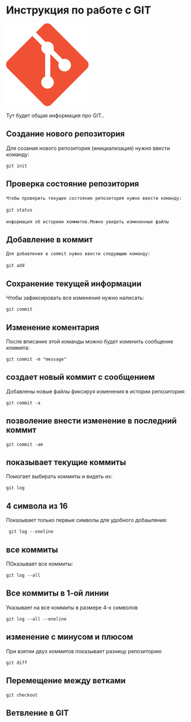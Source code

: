 # Инструкция по работе с GIT 

![Эмблемма GIT](git.jpg)

Тут будет общая информация про GIT..

##  Создание нового репозитория

Для созания нового репозитория (инициализация) нужно ввести команду:

    git init

## Проверка состояние репозитория

    Чтобы проверить текущее состояние репозитория нужно ввести команду:

    git status

    информация об историии коммитов.Можно увидеть измененные файлы


## Добавление в коммит

    Для добавления в commit нужно ввести следующюю команду:
    
    git add

## Сохранение текущей информации

Чтобы зафиксировать все изменения нужно написать:

    git commit

## Изменение коментария

После вписание этой команды можно будет изменить сообщение коммита:

    git commit -m "message"

## создает новый коммит с сообщением 

Добавлены новые файлы фиксируя изменения в истории репозитория:

    git commit -a

## позволение внести изменение в последний коммит

    git commit -am

## показывает текущие коммиты

Помогает выбирать коммиты и видеть их:

    git log

## 4 символа из 16

Показывает только первые символы для удобного добаыляния:

     git log --oneline

## все коммиты 

ПОказывает все коммиты:
     
    git log --all

## Все коммиты в 1-ой линии

Указывает на все коммиты в размере 4-х символов

    git log --all --oneline

## изменение с минусом и плюсом

При взятии двух коммитов показывает разницу репозиторию

    git diff

## Перемещение между ветками

    git checkout

## Ветвление в GIT 
